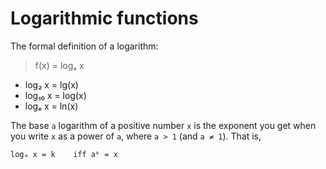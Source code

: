 # Logarithmic functions 

The formal definition of a logarithm:

>f(x) = logₐ x
- log₂ x = lg(x)
- log₁₀ x = log(x)
- logₑ x = ln(x)

The base `a` logarithm of a positive number `x` is the exponent you get when you write `x` as a power of `a`, where `a > 1` (and `a ≠ 1`). That is, 

    logₐ x = k    iff aᵏ = x
